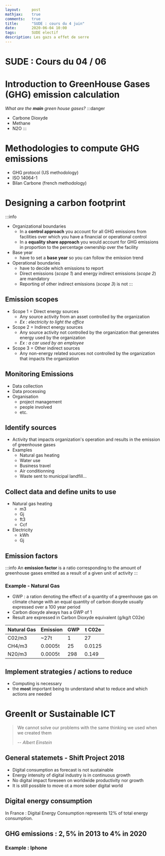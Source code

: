 ```yaml
---
layout:     post
mathjax:    true
comments:   true
title:      "SUDE : cours du 4 juin"
date:       2020-06-04 10:00
tags:       SUDE electif
description: Les gazs a effet de serre
---
```


# SUDE : Cours du 04 / 06

# Introduction to GreenHouse Gases (GHG) emission calculation
*What are the **main** green house gases?*
:::danger
* Carbone Dioxyde
* Methane
* N2O
:::

# Methodologies to compute GHG emissions
* GHG protocol (US methodology)
* ISO 14064-1
* Bilan Carbone (french methodology)

# Designing a carbon footprint
:::info
* Organizational boundaries
    * In a **control approach** you account for all GHG emissions from facilities over which you have a financial or operational control
    * In a **equality share approach** you would account for GHG emissions in proportion to the percentage ownership over the facility
* Base year
    * have to set a **base year** so you can follow the emission trend
* Operational boundaries
    * have to decide which emissions to report
    * Direct emissions (*scope 1*) and energy indirect emissions (*scope 2*) are mandatory
    * Reporting of other indirect emissions (*scope 3*) is not
:::

## Emission scopes
* Scope 1 = Direct energy sources
    * Any source activity from an asset controlled by the organization
    * *Ex : electricity to light the office*
* Scope 2 = Indirect energy sources
    * Any source activity not controlled by the organization that generates energy used by the organization
    * *Ex : a car used by an employee*
* Scope 3 = Other indirect sources
    * Any non-energy related sources not controlled by the organization that impacts the organization

## Monitoring Emissions
* Data collection
* Data processing
* Organisation
    * project management
    * people involved
    * etc.

## Identify sources
* Activity that impacts organization's operation and results in the emission of greenhouse gases
* Examples
    * Natural gas heating
    * Water use
    * Business travel
    * Air conditionning
    * Waste sent to municipal landfill...

## Collect data and define units to use
* Natural gas heating
    * m3
    * Gj
    * ft3
    * Ccf
* Electricity
    * kWh
    * Gj

## Emission factors
:::info
An **emission factor** is a ratio corresponding to the amount of greenhouse gases emitted as a result of a given unit of activity
:::
### Example - Natural Gas
* GWP : a ration denoting the effect of a quantity of a greenhouse gas on climate change with an equal quantity of carbon dioxyde usually expressed over a 100 year period
* Carbon dioxyde always has a GWP of 1
* Result are expressed in Carbon Dioxyde equivalent (g/kg/t C02e)

| Natural Gas | Emission | GWP | t C02e |
| ------ | ------ | ------ | ------ |
| C02/m3   | ~27t  | 1 | 27 |
| CH4/m3   | 0.0005t | 25 | 0.0125 |
| N20/m3   | 0.0005t | 298 | 0.149 |

## Implement strategies / actions to reduce
* Computing is necessary
* the **most** important being to understand what to reduce and which actions are needed

# GreenIt or Sustainable ICT
> We cannot solve our problems with the same thinking we used when we created them
> 
> -- <cite> Albert Einstein</cite>

## General statemets - Shift Project 2018
* Digital consumption as forecast is not sustainable
* Energy intensity of digital industry is in continuous growth
* No digital impact foreseen on worldwide productivity nor growth
* It is still possible to move ot a more sober digital world

## Digital energy consumption
In France : Digital Energy Consumption represents $12\%$ of total energy consumption.

## GHG emissions : $2,5\%$ in 2013 to $4\%$ in 2020
### Example : Iphone

